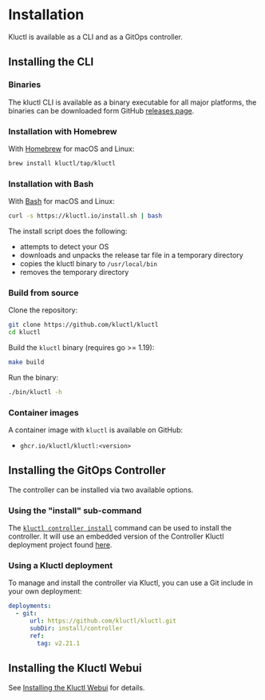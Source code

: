<!-- This comment is uncommented when auto-synced to www-kluctl.io

---
title: "Installation"
linkTitle: "Installation"
weight: 20
description: "Installing kluctl."
---
-->

# Installation

Kluctl is available as a CLI and as a GitOps controller.

## Installing the CLI

### Binaries

The kluctl CLI is available as a binary executable for all major platforms,
the binaries can be downloaded form GitHub
[releases page](https://github.com/kluctl/kluctl/releases).

### Installation with Homebrew

With [Homebrew](https://brew.sh) for macOS and Linux:

```sh
brew install kluctl/tap/kluctl
```

### Installation with Bash

With [Bash](https://www.gnu.org/software/bash/) for macOS and Linux:

```sh
curl -s https://kluctl.io/install.sh | bash
```

The install script does the following:
* attempts to detect your OS
* downloads and unpacks the release tar file in a temporary directory
* copies the kluctl binary to `/usr/local/bin`
* removes the temporary directory

### Build from source

Clone the repository:

```bash
git clone https://github.com/kluctl/kluctl
cd kluctl
```

Build the `kluctl` binary (requires go >= 1.19):

```bash
make build
```

Run the binary:

```bash
./bin/kluctl -h
```


<!-- TODO uncomment when chocolatey support is implemented
### Chocolatey

With [Chocolatey](https://chocolatey.org/) for Windows:

```powershell
choco install kluctl
```

-->

<!-- TODO uncomment this when completion is implemented
To configure your shell to load `kluctl` [bash completions](./cmd/kluctl_completion_bash.md) add to your profile:

```sh
. <(kluctl completion bash)
```

[`zsh`](./cmd/kluctl_completion_zsh.md), [`fish`](./cmd/kluctl_completion_fish.md),
and [`powershell`](./cmd/kluctl_completion_powershell.md)
are also supported with their own sub-commands.

-->

### Container images

A container image with `kluctl` is available on GitHub:

* `ghcr.io/kluctl/kluctl:<version>`

## Installing the GitOps Controller

The controller can be installed via two available options.

### Using the "install" sub-command

The [`kluctl controller install`](../kluctl/commands/controller-install.md) command can be used to install the
controller. It will use an embedded version of the Controller Kluctl deployment project
found [here](https://github.com/kluctl/kluctl/tree/main/install/controller).

### Using a Kluctl deployment

To manage and install the controller via Kluctl, you can use a Git include in your own deployment:

```yaml
deployments:
  - git:
      url: https://github.com/kluctl/kluctl.git
      subDir: install/controller
      ref:
        tag: v2.21.1
```

## Installing the Kluctl Webui

See [Installing the Kluctl Webui](../webui/installation.md) for details.
